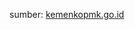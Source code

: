 sumber: [kemenkopmk.go.id](https://kemenkopmk.go.id/sites/default/files/pengumuman/2023-09/SKB%202024.pdf)
